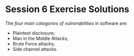 # Session 6 Exercise Solutions

The *four main categories of vulnerabilities* in software are:

- Plaintext disclosure;
- Man in the Middle Attacks;
- Brute Force attacks;
- Side channel attacks.
